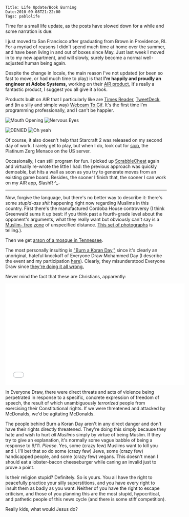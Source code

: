     Title: Life Update/Book Burning
    Date:2010-09-08T21:22:00
    Tags: pablolife

Time for a small life update, as the posts have slowed down for a while and
some narration is due:

I just moved to San Francisco after graduating from Brown in Providence, RI.
For a myriad of reasons I didn't spend much time at home over the summer, and
have been living in and out of boxes since May. Just last week I moved in to
my new apartment, and will slowly, surely become a normal well-adjusted human
being again.

<!-- more -->

Despite the change in locale, the main reason I've not updated (or been so
fast to move, or had much time to play) is that **I'm happily and proudly an
engineer at Adobe Systems,** working on their [AIR product.][3] It's really a
fantastic product, I suggest you all give it a look.

Products built on AIR that I particularly like are [Times Reader][4],
[TweetDeck][5], and (in a silly and simple way) [Webcam To Gif][6]. It's the
first time I'm programming professionally, and I can't be happier.

![Mouth Opening][7]
![Nervous Eyes][8]

![DENIED][9]
![Oh yeah][10]

Of course, it also doesn't help that Starcraft 2 was released on my second day
of work. I rarely get to play, but when I do, look out for [sicp][11], the
Platinum Zerg Menace on the US server.

Occasionally, I can still program for fun. I picked up [ScrabbleCheat][12]
again and virtually re-wrote the little I had: the previous approach was
quickly demoable, but hits a wall as soon as you try to generate moves from an
existing game board. Besides, the sooner I finish that, the sooner I can work
on my AIR app, SlashR ^_-

---

Now, forgive the language, but there's no better way to describe it: there's
some _stupid-ass shit_ happening right now regarding Muslims in this country.
First there's the manufactured Cordoba House controversy (I think Greenwald
sums it up best: if you think past a fourth-grade level about the opponent's
arguments, what they really want but obviously can't say is a [Muslim-
free][13] [zone][14] of unspecified distance. [This set of photographs][15] is
telling.).

Then we get [arson of a mosque in Tennessee][16].

The most personally insulting is ["Burn a Koran Day,"][17] since it's clearly
an unoriginal, hateful knockoff of Everyone Draw Mohammed Day (I describe the
event and my participation [here][18]). Clearly, they misunderstood Everyone
Draw since [they're doing it all wrong.][19]

Never mind the fact that these are Christians, apparently:

<iframe width="560" height="315" src="//www.youtube.com/embed/vdtFk_V6A4M" frameborder="0" allowfullscreen></iframe>

In Everyone Draw, there were direct threats and acts of violence being
perpetrated in response to a specific, concrete expression of freedom of
speech, the result of which unambiguously _terrorized_ people from exercising
their Constitutional rights. If we were threatened and attacked by McDonalds,
we'd be agitating McDonalds.

The people behind Burn a Koran Day aren't in any direct danger and don't have
their rights directly threatened. They're doing this simply because they hate
and wish to hurt _all Muslims_ simply by virtue of being Muslim. If they try
to give an explanation, it's normally some vague babble of being a response to
9/11. _Please_. Yes, some (crazy few) Muslims want to kill you and I. I'll bet
that so do some (crazy few) Jews, some (crazy few) handicapped people, and
some (crazy few) vegans. This doesn't mean I should eat a lobster-bacon
cheeseburger while caning an invalid just to prove a point.

Is their religion stupid? Definitely. So is yours. You all have the right to
peacefully practice your silly superstitions, and you have every right to
insult them as badly as you want. Neither of you have the right to escape
criticism, and those of you planning this are the most stupid, hypocritical,
and pathetic people of this news cycle (and there is some stiff competition).

Really kids, what would Jesus do?


   [1]: http://4.bp.blogspot.com/_3ys1dwfzc2w/TIhotgpnyQI/AAAAAAAAAG4/_RhybUX76E0/s200/Adobe_Air_Logo.jpg

   [2]: http://4.bp.blogspot.com/_3ys1dwfzc2w/TIhotgpnyQI/AAAAAAAAAG4/_RhybUX76E0/s1600/Adobe_Air_Logo.jpg

   [3]: http://www.adobe.com/products/air/

   [4]: http://timesreader.nytimes.com/timesreader/

   [5]: http://www.tweetdeck.com/

   [6]: http://www.adobe.com/cfusion/marketplace/index.cfm?event=marketplace.offering&offeringid=10223&marketplaceid=1

   [7]: http://pw.brown.edu/~paul/Mouthey.gif

   [8]: http://pw.brown.edu/~paul/Eyes.gif

   [9]: http://pw.brown.edu/~paul/NoNo.gif

   [10]: http://pw.brown.edu/~paul/YeahYeah.gif

   [11]: http://us.battle.net/sc2/en/profile/697265/1/sicp/

   [12]: http://github.com/paul-meier/ScrabbleCheat

   [13]: http://www.nytimes.com/roomfordebate/2010/8/17/is-the-mosque-issue-a-risk-for-obama/who-has-moral-courage

   [14]: http://www.salon.com/news/opinion/glenn_greenwald/2010/08/17/courage

   [15]: http://daryllang.com/blog/4421

   [16]: http://www.insurancejournal.com/news/southeast/2010/09/07/113034.htm

   [17]: http://articles.cnn.com/2010-07-29/us/florida.burn.quran.day_1_american-muslims-religion-cair-spokesman-ibrahim-hooper?_s=PM:US

   [18]: http://www.morepablo.com/2010/07/on-freedom-of-speech.html

   [19]: http://www.youtube.com/watch?v=08xQLGWTSag
